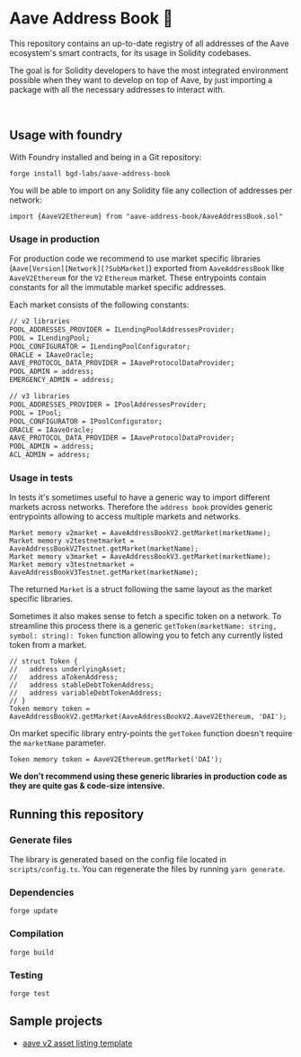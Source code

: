 # Aave Address Book :book:

This repository contains an up-to-date registry of all addresses of the Aave ecosystem's smart contracts, for its usage in Solidity codebases.

The goal is for Solidity developers to have the most integrated environment possible when they want to develop on top of Aave, by just importing a package with all the necessary addresses to interact with.

<br>

## Usage with foundry

With Foundry installed and being in a Git repository:

```
forge install bgd-labs/aave-address-book
```

You will be able to import on any Solidity file any collection of addresses per network:

```
import {AaveV2Ethereum} from "aave-address-book/AaveAddressBook.sol"
```



### Usage in production

For production code we recommend to use market specific libraries (`Aave[Version][Network][?SubMarket]`) exported from `AaveAddressBook` like `AaveV2Ethereum` for the `V2` `Ethereum` market. These entrypoints contain constants for all the immutable market specific addresses.

Each market consists of the following constants:

```sh
// v2 libraries
POOL_ADDRESSES_PROVIDER = ILendingPoolAddressesProvider;
POOL = ILendingPool;
POOL_CONFIGURATOR = ILendingPoolConfigurator;
ORACLE = IAaveOracle;
AAVE_PROTOCOL_DATA_PROVIDER = IAaveProtocolDataProvider;
POOL_ADMIN = address;
EMERGENCY_ADMIN = address;
```

```sh
// v3 libraries
POOL_ADDRESSES_PROVIDER = IPoolAddressesProvider;
POOL = IPool;
POOL_CONFIGURATOR = IPoolConfigurator;
ORACLE = IAaveOracle;
AAVE_PROTOCOL_DATA_PROVIDER = IAaveProtocolDataProvider;
POOL_ADMIN = address;
ACL_ADMIN = address;
```

### Usage in tests

In tests it's sometimes useful to have a generic way to import different markets across networks. Therefore the `address book` provides generic entrypoints allowing to access multiple markets and networks.
```solidity
Market memory v2market = AaveAddressBookV2.getMarket(marketName);
Market memory v2testnetmarket = AaveAddressBookV2Testnet.getMarket(marketName);
Market memory v3market = AaveAddressBookV3.getMarket(marketName);
Market memory v3testnetmarket = AaveAddressBookV3Testnet.getMarket(marketName);
```
The returned `Market` is a struct following the same layout as the market specific libraries.  

Sometimes it also makes sense to fetch a specific token on a network.
To streamline this process there is a generic `getToken(marketName: string, symbol: string): Token` function allowing you to fetch any currently listed token from a market. 
```solidity
// struct Token {
//   address underlyingAsset;
//   address aTokenAddress;
//   address stableDebtTokenAddress;
//   address variableDebtTokenAddress;
// }
Token memory token = AaveAddressBookV2.getMarket(AaveAddressBookV2.AaveV2Ethereum, 'DAI');
```

On market specific library entry-points the `getToken` function doesn't require the `marketName` parameter.
```solidity
Token memory token = AaveV2Ethereum.getMarket('DAI');
```

**We don't recommend using these generic libraries in production code as they are quite gas & code-size intensive.**


## Running this repository

### Generate files

The library is generated based on the config file located in `scripts/config.ts`. You can regenerate the files by running `yarn generate`.

### Dependencies

```
forge update
```

### Compilation

```
forge build
```

### Testing

```
forge test
```

## Sample projects

- [aave v2 asset listing template](https://github.com/bgd-labs/example-aave-v2-listing)
